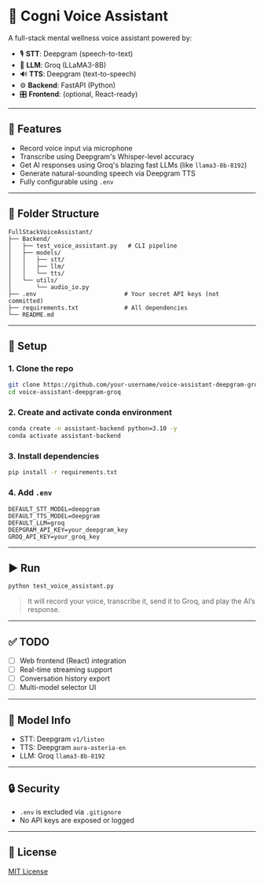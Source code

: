 # 🧠 Cogni Voice Assistant

A full-stack mental wellness voice assistant powered by:

- 🎙️ **STT**: Deepgram (speech-to-text)
- 🧠 **LLM**: Groq (LLaMA3-8B)
- 🔊 **TTS**: Deepgram (text-to-speech)
- ⚙️ **Backend**: FastAPI (Python)
- 🎛️ **Frontend**: (optional, React-ready)

---

## 🚀 Features

- Record voice input via microphone
- Transcribe using Deepgram's Whisper-level accuracy
- Get AI responses using Groq's blazing fast LLMs (like `llama3-8b-8192`)
- Generate natural-sounding speech via Deepgram TTS
- Fully configurable using `.env`

---

## 🧱 Folder Structure

```
FullStackVoiceAssistant/
├── Backend/
│   ├── test_voice_assistant.py   # CLI pipeline
│   ├── models/
│   │   ├── stt/
│   │   ├── llm/
│   │   └── tts/
│   └── utils/
│       └── audio_io.py
├── .env                         # Your secret API keys (not committed)
├── requirements.txt             # All dependencies
└── README.md
```

---

## 🔧 Setup

### 1. Clone the repo
```bash
git clone https://github.com/your-username/voice-assistant-deepgram-groq.git
cd voice-assistant-deepgram-groq
```

### 2. Create and activate conda environment
```bash
conda create -n assistant-backend python=3.10 -y
conda activate assistant-backend
```

### 3. Install dependencies
```bash
pip install -r requirements.txt
```

### 4. Add `.env`
```env
DEFAULT_STT_MODEL=deepgram
DEFAULT_TTS_MODEL=deepgram
DEFAULT_LLM=groq
DEEPGRAM_API_KEY=your_deepgram_key
GROQ_API_KEY=your_groq_key
```

---

## ▶️ Run

```bash
python test_voice_assistant.py
```

> It will record your voice, transcribe it, send it to Groq, and play the AI’s response.

---

## ✅ TODO
- [ ] Web frontend (React) integration
- [ ] Real-time streaming support
- [ ] Conversation history export
- [ ] Multi-model selector UI

---

## 🧠 Model Info

- STT: Deepgram `v1/listen`
- TTS: Deepgram `aura-asteria-en`
- LLM: Groq `llama3-8b-8192`

---

## 🔒 Security
- `.env` is excluded via `.gitignore`
- No API keys are exposed or logged

---

## 📄 License
[MIT License](LICENSE)
